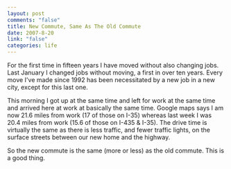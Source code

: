 ```yaml
--- 
layout: post
comments: "false"
title: New Commute, Same As The Old Commute
date: 2007-8-20
link: "false"
categories: life
---
```

For the first time in fifteen years I have moved without also changing jobs.  Last January I changed jobs without moving, a first in over ten years.  Every move I've made since 1992 has been necessitated by a new job in a new city, except for this last one.

This morning I got up at the same time and left for work at the same time and arrived here at work at basically the same time.   Google maps says I am now 21.6 miles from work (17 of those on I-35) whereas last week I was 20.4 miles from work (15.6 of those on I-435 & I-35).  The drive time is virtually the same as there is less traffic, and fewer traffic lights, on the surface streets between our new home and the highway.

So the new commute is the same (more or less) as the old commute.  This is a good thing.
